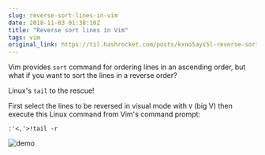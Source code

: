 ```yaml
---
slug: reverse-sort-lines-in-vim
date: 2018-11-03 01:38:10Z
title: "Reverse sort lines in Vim"
tags: vim
original_link: https://til.hashrocket.com/posts/kxno5ays5l-reverse-sort-lines-in-vim
---
```



Vim provides `sort` command for ordering lines in an ascending order, but what if you want to sort the lines in a reverse order?

Linux's `tail` to the rescue!

First select the lines to be reversed in visual mode with `V` (big V) then execute this Linux command from Vim's command prompt:

```
:'<,'>!tail -r
```

![demo](https://i.imgur.com/140zFZP.gif)

